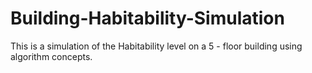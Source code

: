 # Building-Habitability-Simulation
This is a simulation of the Habitability level on a 5 - floor building using algorithm concepts.
